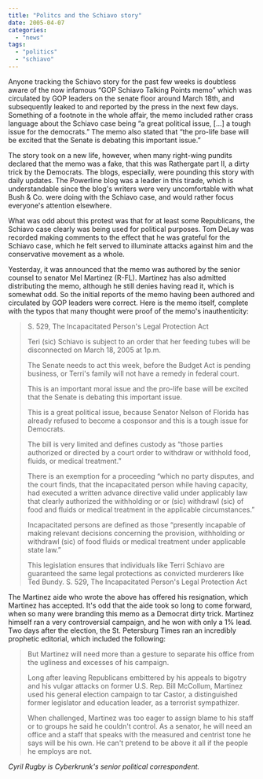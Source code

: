 ```yaml
---
title: "Politcs and the Schiavo story"
date: 2005-04-07
categories: 
  - "news"
tags: 
  - "politics"
  - "schiavo"
---
```


Anyone tracking the Schiavo story for the past few weeks is doubtless aware of the now infamous “GOP Schiavo Talking Points memo” which was circulated by GOP leaders on the senate floor around March 18th, and subsequently leaked to and reported by the press in the next few days. Something of a footnote in the whole affair, the memo included rather crass language about the Schiavo case being “a great political issue, \[...\] a tough issue for the democrats.” The memo also stated that “the pro-life base will be excited that the Senate is debating this important issue.” 

The story took on a new life, however, when many right-wing pundits declared that the memo was a fake, that this was Rathergate part II, a dirty trick by the Democrats. The blogs, especially, were pounding this story with daily updates. The Powerline blog was a leader in this tirade, which is understandable since the blog's writers were very uncomfortable with what Bush & Co. were doing with the Schiavo case, and would rather focus everyone's attention elsewhere.

What was odd about this protest was that for at least some Republicans, the Schiavo case clearly was being used for political purposes. Tom DeLay was recorded making comments to the effect that he was grateful for the Schiavo case, which he felt served to illuminate attacks against him and the conservative movement as a whole.

Yesterday, it was announced that the memo was authored by the senior counsel to senator Mel Martinez (R-FL). Martinez has also admitted distributing the memo, although he still denies having read it, which is somewhat odd. So the initial reports of the memo having been authored and circulated by GOP leaders were correct. Here is the memo itself, complete with the typos that many thought were proof of the memo's inauthenticity:

> S. 529, The Incapacitated Person's Legal Protection Act
> 
> Teri (sic) Schiavo is subject to an order that her feeding tubes will be disconnected on March 18, 2005 at 1p.m.
> 
> The Senate needs to act this week, before the Budget Act is pending business, or Terri's family will not have a remedy in federal court.
> 
> This is an important moral issue and the pro-life base will be excited that the Senate is debating this important issue.
> 
> This is a great political issue, because Senator Nelson of Florida has already refused to become a cosponsor and this is a tough issue for Democrats.
> 
> The bill is very limited and defines custody as “those parties authorized or directed by a court order to withdraw or withhold food, fluids, or medical treatment.”
> 
> There is an exemption for a proceeding “which no party disputes, and the court finds, that the incapacitated person while having capacity, had executed a written advance directive valid under applicably law that clearly authorized the withholding or or (sic) withdrawl (sic) of food and fluids or medical treatment in the applicable circumstances.”
> 
> Incapacitated persons are defined as those “presently incapable of making relevant decisions concerning the provision, withholding or withdrawl (sic) of food fluids or medical treatment under applicable state law.”
> 
> This legislation ensures that individuals like Terri Schiavo are guaranteed the same legal protections as convicted murderers like Ted Bundy. S. 529, The Incapacitated Person's Legal Protection Act

The Martinez aide who wrote the above has offered his resignation, which Martinez has accepted. It's odd that the aide took so long to come forward, when so many were branding this memo as a Democrat dirty trick. Martinez himself ran a very controversial campaign, and he won with only a 1% lead. Two days after the election, the St. Petersburg Times ran an incredibly prophetic editorial, which included the following:

> But Martinez will need more than a gesture to separate his office from the ugliness and excesses of his campaign.
> 
> Long after leaving Republicans embittered by his appeals to bigotry and his vulgar attacks on former U.S. Rep. Bill McCollum, Martinez used his general election campaign to tar Castor, a distinguished former legislator and education leader, as a terrorist sympathizer.
> 
> When challenged, Martinez was too eager to assign blame to his staff or to groups he said he couldn't control. As a senator, he will need an office and a staff that speaks with the measured and centrist tone he says will be his own. He can't pretend to be above it all if the people he employs are not.

_Cyril Rugby is Cyberkrunk's senior political correspondent._
